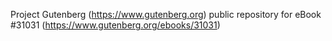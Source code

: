 Project Gutenberg (https://www.gutenberg.org) public repository for eBook #31031 (https://www.gutenberg.org/ebooks/31031)
